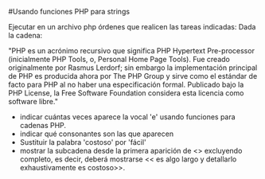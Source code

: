 #Usando funciones PHP para strings

Ejecutar en un archivo php órdenes que realicen las tareas indicadas:
 Dada la cadena:
 
 "PHP es un acrónimo recursivo que significa PHP Hypertext Pre-processor (inicialmente PHP Tools, o, Personal Home Page Tools). Fue creado originalmente por Rasmus Lerdorf; sin embargo la implementación principal de PHP es producida ahora por The PHP Group y sirve como el estándar de facto para PHP al no haber una especificación formal. Publicado bajo la PHP License, la Free Software Foundation considera esta licencia como software libre." 

*   indicar cuántas veces aparece la vocal 'e' usando funciones para cadenas PHP.
*   indicar qué consonantes son las que aparecen
*   Sustituir la palabra 'costoso' por 'fácil'
*   mostrar la subcadena desde la primera aparición de <<completo>> excluyendo completo, es decir, deberá mostrarse << es algo largo y detallarlo exhaustivamente es costoso>>. 
